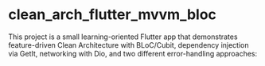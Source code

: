 # clean_arch_flutter_mvvm_bloc
This project is a small learning-oriented Flutter app that demonstrates feature-driven Clean Architecture with BLoC/Cubit, dependency injection via GetIt, networking with Dio, and two different error-handling approaches:
